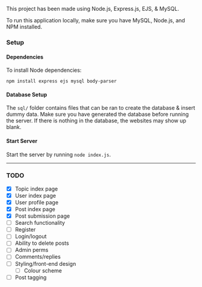This project has been made using Node.js, Express.js, EJS, & MySQL.

To run this application locally, make sure you have MySQL, Node.js, and NPM installed.

### Setup

#### Dependencies

To install Node dependencies:

```
npm install express ejs mysql body-parser
```

#### Database Setup

The `sql/` folder contains files that can be ran to create the database & insert dummy data. Make sure you have generated the database before running the server. If there is nothing in the database, the websites may show up blank.

#### Start Server

Start the server by running `node index.js`.

---

### TODO

- [x] Topic index page
- [x] User index page
- [x] User profile page
- [x] Post index page
- [x] Post submission page
- [ ] Search functionality
- [ ] Register
- [ ] Login/logout
- [ ] Ability to delete posts
- [ ] Admin perms
- [ ] Comments/replies
- [ ] Styling/front-end design
    - [ ] Colour scheme
- [ ] Post tagging